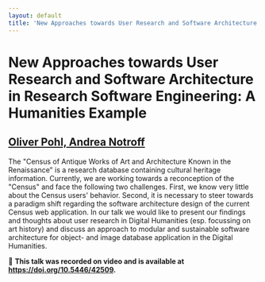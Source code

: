 ```yaml
---
layout: default
title: 'New Approaches towards User Research and Software Architecture in Research Software Engineering: A Humanities Example'
---
```


# New Approaches towards User Research and Software Architecture in Research Software Engineering: A Humanities Example

## [Oliver Pohl, Andrea Notroff](../../speaker/9GJ7CZ/)

The "Census of Antique Works of Art and Architecture Known in the Renaissance" is a research database containing cultural heritage information. Currently, we are working towards a reconception of the "Census" and face the following two challenges. First, we know very little about the Census users' behavior. Second, it is necessary to steer towards a paradigm shift regarding the software architecture design of the current Census web application. In our talk we would like to present our findings and thoughts about user research in Digital Humanities (esp. focussing on art history) and discuss an approach to modular and sustainable software architecture for object- and image database application in the Digital Humanities.

🎥 **This talk was recorded on video and is available at <https://doi.org/10.5446/42509>.**